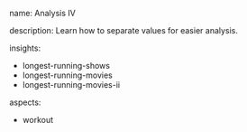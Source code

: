 name: Analysis IV

description: Learn how to separate values for easier analysis.

insights:
  - longest-running-shows
  - longest-running-movies
  - longest-running-movies-ii

aspects:
  - workout